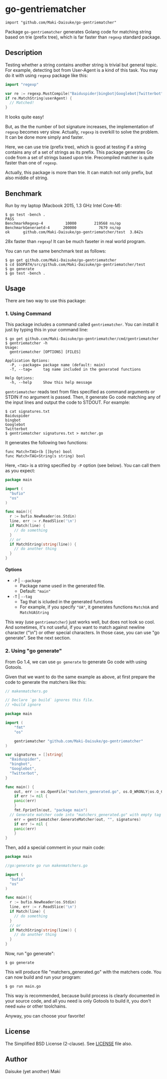 # go-gentriematcher

    import "github.com/Maki-Daisuke/go-gentriematcher"

Package `go-gentriematcher` generates Golang code for matching string based on
trie (prefix tree), which is far faster than `regexp` standard package.


## Description

Testing whether a string contains another string is trivial but general topic.
For example, detecting bot from User-Agent is a kind of this task. You may do
it with using `regexp` package like this:

```go
import "regexp"

var re := regexp.MustCompile("Baiduspider|bingbot|Googlebot|Twitterbot")
if re.MatchString(userAgent) {
  // Matched!
}
```

It looks quite easy!

But, as the the number of bot signature increases, the implementation of `regexp`
becomes very slow. Actually, `regexp` is overkill to solve the problem. It can
be done more simply and faster.

Here, we can use trie (prefix tree), which is good at testing if a string
contains any of a set of strings as its prefix. This package generates Go code
from a set of strings based upon trie. Precompiled matcher is quite faster than
one of `regexp`.

Actually, this package is more than trie. It can match not only prefix, but
also middle of string.


Benchmark
---------

Run by my laptop (Macbook 2015, 1.3 GHz Intel Core-M):

```
$ go test -bench .
PASS
BenchmarkRegexp-4   	   10000	    219568 ns/op
BenchmarkGeneraetd-4	  200000	      7679 ns/op
ok  	github.com/Maki-Daisuke/go-gentriematcher/test	3.842s
```

28x faster than `regexp`! It can be much faseter in real world program.

You can run the same benchmark test as follows:

```
$ go get github.com/Maki-Daisuke/go-gentriematcher
$ cd $GOPATH/src/github.com/Maki-Daisuke/go-gentriematcher/test
$ go generate
$ go test -bench .
```


## Usage

There are two way to use this package:

### 1. Using Command

This package includes a command called `gentriematcher`.
You can install it just by typing this in your command line:

```
$ go get github.com/Maki-Daisuke/go-gentriematcher/cmd/gentriematcher
$ gentriematcher -h
Usage:
  gentriematcher [OPTIONS] [FILES]

Application Options:
  -P, --package= package name (default: main)
  -T, --tag=     tag name included in the generated functions

Help Options:
  -h, --help     Show this help message
```

`gentriematcher` reads text from files specified as command arguments or STDIN
if no argument is passed. Then, it generate Go code matching any of the input
lines and output the code to STDOUT. For example:

```
$ cat signatures.txt
Baiduspider
bingbot
Googlebot
Twitterbot
$ gentriematcher signatures.txt > matcher.go
```

It generates the following two functions:

```golang
func Match<TAG>(b []byte) bool
func Match<TAG>String(s string) bool
```

Here, `<TAG>` is a string specified by `-P` option (see below).
You can call them as you expect:

```go
package main

import (
  "bufio"
  "os"
)

func main(){
  r := bufio.NewReader(os.Stdin)
  line, err := r.ReadSlice('\n')
  if Match(line) {
    // do something
  }
  // or
  if MatchString(string(line)) {
    // do another thing
  }
}
```

#### Options

- `-P` | `--package`
  - Package name used in the generated file.
  - Default: `"main"`
- `-T` | `--tag`
  - Tag that is icluded in the generated functions
  - For example, if you specify `"UA"`, it generates functions `MatchUA` and `MatchUAString`

This way (use `gentriematcher`) just works well, but does not look so cool.
And sometimes, it's not useful, if you want to match against newline character
("\n") or other special characters. In those case, you can use "go generate".
See the next section.


### 2. Using "go generate"

From Go 1.4, we can use `go generate` to generate Go code with using Gotools.

Given that we want to do the same example as above, at first prepare the code to
generate the matchers like this:

```go
// makenmatchers.go

// Declare `go build` ignores this file.
// +build ignore

package main

import (
	"fmt"
	"os"

	gentriematcher "github.com/Maki-Daisuke/go-gentriematcher"
)

var signatures = []string{
  "Baiduspider",
  "bingbot",
  "Googlebot",
  "Twitterbot",
}

func main() {
	out, err := os.OpenFile("matchers_generated.go", os.O_WRONLY|os.O_CREATE|os.O_TRUNC, 0644)
	if err != nil {
    panic(err)
	}
	fmt.Fprintln(out, "package main")
  // Generate matcher code into "matchers_generated.go" with empty tag ("").
	err = gentriematcher.GenerateMatcher(out, "", signatures)
	if err != nil {
    panic(err)
	}
}
```

Then, add a special comment in your main code:

```go
package main

//go:generate go run makenmatchers.go

import (
  "bufio"
  "os"
)

func main(){
  r := bufio.NewReader(os.Stdin)
  line, err := r.ReadSlice('\n')
  if Match(line) {
    // do something
  }
  // or
  if MatchString(string(line)) {
    // do another thing
  }
}
```

Now, run "go generate":

```
$ go generate
```

This will produce file "matchers_generated.go" with the matchers code.
You can now build and run your program:

```
$ go run main.go
```

This way is recommended, because build process is clearly documented in your
source code, and all you need is only Gotools to build it, you don't need `make`
or other toolchains.

Anyway, you can choose your favorite!


## License

The Simplified BSD License (2-clause).
See [LICENSE](LICENSE) file also.


## Author

Daisuke (yet another) Maki
